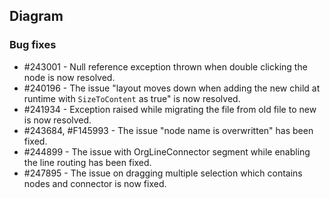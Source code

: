 ## Diagram

### Bug fixes

* \#243001 - Null reference exception thrown when double clicking the node is now resolved.  
* \#240196 - The issue "layout moves down when adding the new child at runtime with `SizeToContent` as true" is now resolved. 
* \#241934 - Exception raised while migrating the file from old file to new is now resolved.
* \#243684, \#F145993 - The issue "node name is overwritten" has been fixed.
* \#244899 - The issue with OrgLineConnector segment while enabling the line routing has been fixed.
* \#247895 - The issue on dragging multiple selection which contains nodes and connector is now fixed.
